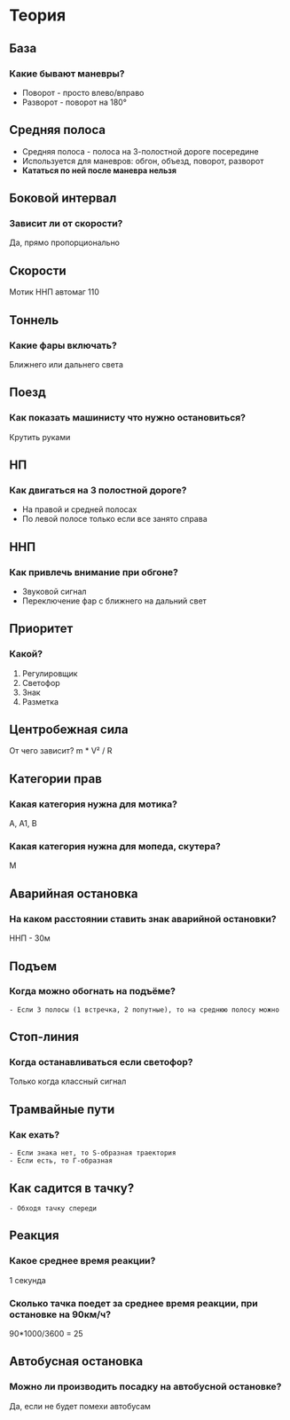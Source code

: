 # Теория

## База

### Какие бывают маневры?

- Поворот - просто влево/вправо
- Разворот - поворот на 180°

## Средняя полоса

- Средняя полоса - полоса на 3-полостной дороге посередине
- Используется для маневров: обгон, объезд, поворот, разворот
- **Кататься по ней после маневра нельзя**

## Боковой интервал

### Зависит ли от скорости?

Да, прямо пропорционально

## Скорости

Мотик ННП автомаг 110

## Тоннель

### Какие фары включать?

Ближнего или дальнего света

## Поезд

### Как показать машинисту что нужно остановиться?

Крутить руками

## НП

### Как двигаться на 3 полостной дороге?

- На правой и средней полосах
- По левой полосе только если все занято справа

## ННП

### Как привлечь внимание при обгоне?

- Звуковой сигнал
- Переключение фар с ближнего на дальний свет

## Приоритет

### Какой?

1. Регулировщик
2. Светофор
3. Знак
4. Разметка

## Центробежная сила

От чего зависит?
m * V² / R

## Категории прав

### Какая категория нужна для мотика?

А, А1, B

### Какая категория нужна для мопеда, скутера?

M

## Аварийная остановка

### На каком расстоянии ставить знак аварийной остановки?

ННП - 30м

## Подъем

### Когда можно обогнать на подъёме?

	- Если 3 полосы (1 встречка, 2 попутные), то на среднюю полосу можно

## Стоп-линия

### Когда останавливаться если светофор?

Только когда классный сигнал

## Трамвайные пути

### Как ехать?

	- Если знака нет, то S-образная траектория
	- Если есть, то Г-образная

## Как садится в тачку?

	- Обходя тачку спереди 

## Реакция

### Какое среднее время реакции?

1 секунда

### Сколько тачка поедет за среднее время реакции, при остановке на 90км/ч?

90*1000/3600 = 25

## Автобусная остановка

### Можно ли производить посадку на автобусной остановке?

Да, если не будет помехи автобусам 
